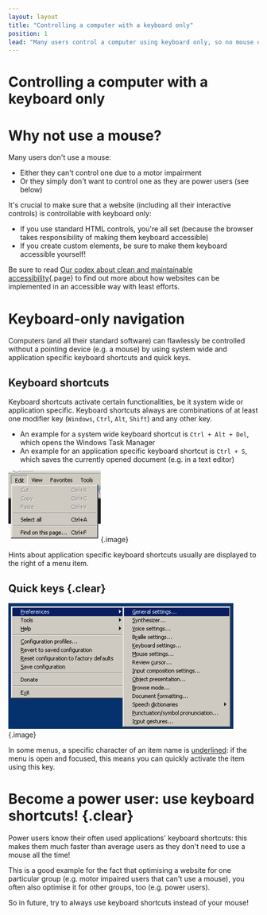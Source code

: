 ```yaml
---
layout: layout
title: "Controlling a computer with a keyboard only"
position: 1
lead: "Many users control a computer using keyboard only, so no mouse or similar pointing device is available. Thus, it's crucial that any software (incl. websites) is usable by keyboard only."
---
```


# Controlling a computer with a keyboard only

# Why not use a mouse?

Many users don't use a mouse:

- Either they can't control one due to a motor impairment
- Or they simply don't want to control one as they are power users (see below)

It's crucial to make sure that a website (including all their interactive controls) is controllable with keyboard only:

- If you use standard HTML controls, you're all set (because the browser takes responsibility of making them keyboard accessible)
- If you create custom elements, be sure to make them keyboard accessible yourself!

Be sure to read [Our codex about clean and maintainable accessibility](/knowledge-about-developing-and-testing-accessible-websites/our-codex-about-clean-and-maintainable-accessibility){.page} to find out more about how websites can be implemented in an accessible way with least efforts.

# Keyboard-only navigation

Computers (and all their standard software) can flawlessly be controlled without a pointing device (e.g. a mouse) by using system wide and application specific keyboard shortcuts and quick keys.

## Keyboard shortcuts

Keyboard shortcuts activate certain functionalities, be it system wide or application specific. Keyboard shortcuts always are combinations of at least one modifier key (`Windows`, `Ctrl`, `Alt`, `Shift`) and any other key.

- An example for a system wide keyboard shortcut is `Ctrl + Alt + Del`, which opens the Windows Task Manager
- An example for an application specific keyboard shortcut is `Ctrl + S`, which saves the currently opened document (e.g. in a text editor)

![Edit menu of Internet Explorer 11](_media/edit-menu-of-internet-explorer-11.png){.image}

Hints about application specific keyboard shortcuts usually are displayed to the right of a menu item.

## Quick keys {.clear}

![Preferences menu of NVDA](_media/preferences-menu-of-nvda.png){.image}

In some menus, a specific character of an item name is <u>underlined</u>: if the menu is open and focused, this means you can quickly activate the item using this key.

# Become a power user: use keyboard shortcuts! {.clear}

Power users know their often used applications' keyboard shortcuts: this makes them much faster than average users as they don't need to use a mouse all the time!

This is a good example for the fact that optimising a website for one particular group (e.g. motor impaired users that can't use a mouse), you often also optimise it for other groups, too (e.g. power users).

So in future, try to always use keyboard shortcuts instead of your mouse!